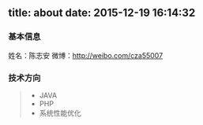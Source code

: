 title: about
date: 2015-12-19 16:14:32
---
### 基本信息
姓名：陈志安
微博：http://weibo.com/cza55007

### 技术方向
> * JAVA
> * PHP
> * 系统性能优化

